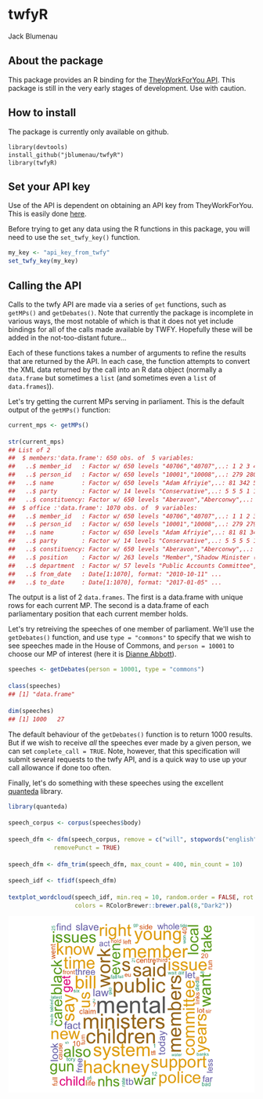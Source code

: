 twfyR
================
Jack Blumenau

About the package
-----------------

This package provides an R binding for the [TheyWorkForYou API](http://www.theyWorkForYou.com/api). This package is still in the very early stages of development. Use with caution.

How to install
--------------

The package is currently only available on github.

``` eval
library(devtools)
install_github("jblumenau/twfyR")
library(twfyR)
```

Set your API key
----------------

Use of the API is dependent on obtaining an API key from TheyWorkForYou. This is easily done [here](https://www.theyworkforyou.com/api/key).

Before trying to get any data using the R functions in this package, you will need to use the `set_twfy_key()` function.

``` r
my_key <- "api_key_from_twfy"
set_twfy_key(my_key)
```

Calling the API
---------------

Calls to the twfy API are made via a series of `get` functions, such as `getMPs()` and `getDebates()`. Note that currently the package is incomplete in various ways, the most notable of which is that it does not yet include bindings for all of the calls made available by TWFY. Hopefully these will be added in the not-too-distant future...

Each of these functions takes a number of arguments to refine the results that are returned by the API. In each case, the function attempts to convert the XML data returned by the call into an R data object (normally a `data.frame` but sometimes a `list` (and sometimes even a `list` of `data.frames`)).

Let's try getting the current MPs serving in parliament. This is the default output of the `getMPs()` function:

``` r
current_mps <- getMPs()

str(current_mps)
## List of 2
##  $ members:'data.frame': 650 obs. of  5 variables:
##   ..$ member_id   : Factor w/ 650 levels "40706","40707",..: 1 2 3 4 5 6 7 8 9 10 ...
##   ..$ person_id   : Factor w/ 650 levels "10001","10008",..: 279 280 210 388 233 15 342 285 35 157 ...
##   ..$ name        : Factor w/ 650 levels "Adam Afriyie",..: 81 342 576 344 345 464 100 286 289 264 ...
##   ..$ party       : Factor w/ 14 levels "Conservative",..: 5 5 5 1 1 5 5 1 2 5 ...
##   ..$ constituency: Factor w/ 650 levels "Aberavon","Aberconwy",..: 290 559 603 413 457 387 386 31 317 642 ...
##  $ office :'data.frame': 1070 obs. of  9 variables:
##   ..$ member_id   : Factor w/ 650 levels "40706","40707",..: 1 1 2 3 4 5 5 6 6 6 ...
##   ..$ person_id   : Factor w/ 650 levels "10001","10008",..: 279 279 280 210 388 233 233 15 15 15 ...
##   ..$ name        : Factor w/ 650 levels "Adam Afriyie",..: 81 81 342 576 344 345 345 464 464 464 ...
##   ..$ party       : Factor w/ 14 levels "Conservative",..: 5 5 5 5 1 1 1 5 5 5 ...
##   ..$ constituency: Factor w/ 650 levels "Aberavon","Aberconwy",..: 290 290 559 603 413 457 457 387 387 387 ...
##   ..$ position    : Factor w/ 263 levels "Member","Shadow Minister (Public Health)",..: 1 1 1 2 NA 3 4 1 1 1 ...
##   ..$ department  : Factor w/ 57 levels "Public Accounts Committee",..: 2 1 3 4 NA 4 4 5 7 6 ...
##   ..$ from_date   : Date[1:1070], format: "2010-10-11" ...
##   ..$ to_date     : Date[1:1070], format: "2017-01-05" ...
```

The output is a list of 2 `data.frames`. The first is a data.frame with unique rows for each current MP. The second is a data.frame of each parliamentary position that each current member holds.

Let's try retreiving the speeches of one member of parliament. We'll use the `getDebates()` function, and use `type = "commons"` to specify that we wish to see speeches made in the House of Commons, and `person = 10001` to choose our MP of interest (here it is [Dianne Abbott](https://www.theyworkforyou.com/mp/10001/diane_abbott/hackney_north_and_stoke_newington)).

``` r
speeches <- getDebates(person = 10001, type = "commons")

class(speeches)
## [1] "data.frame"

dim(speeches)
## [1] 1000   27
```

The default behaviour of the `getDebates()` function is to return 1000 results. But if we wish to receive *all* the speeches ever made by a given person, we can set `complete_call = TRUE`. Note, however, that this specification will submit several requests to the twfy API, and is a quick way to use up your call allowance if done too often.

Finally, let's do something with these speeches using the excellent [quanteda](https://github.com/kbenoit/quanteda) library.

``` r
library(quanteda)

speech_corpus <- corpus(speeches$body)

speech_dfm <- dfm(speech_corpus, remove = c("will", stopwords("english")),
             removePunct = TRUE)

speech_dfm <- dfm_trim(speech_dfm, max_count = 400, min_count = 10)

speech_idf <- tfidf(speech_dfm)

textplot_wordcloud(speech_idf, min.req = 10, random.order = FALSE, rot.per = .25, 
                   colors = RColorBrewer::brewer.pal(8,"Dark2"))
```

![](images/wordcloud-1.png)
